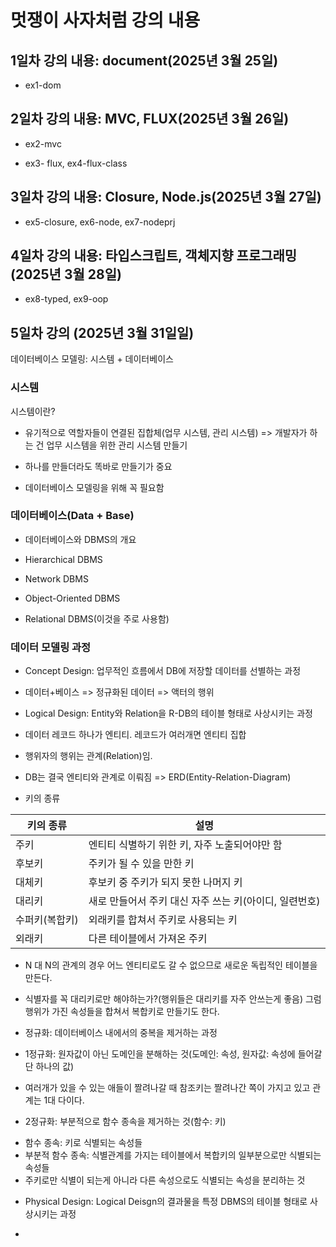 # 멋쟁이 사자처럼 강의 내용

## 1일차 강의 내용: document(2025년 3월 25일)

- ex1-dom

## 2일차 강의 내용: MVC, FLUX(2025년 3월 26일)

- ex2-mvc

- ex3- flux, ex4-flux-class

## 3일차 강의 내용: Closure, Node.js(2025년 3월 27일)

- ex5-closure, ex6-node, ex7-nodeprj

## 4일차 강의 내용: 타입스크립트, 객체지향 프로그래밍(2025년 3월 28일)

- ex8-typed, ex9-oop

## 5일차 강의 (2025년 3월 31일일)

데이터베이스 모델링: 시스템 + 데이터베이스

### 시스템 

시스템이란?

- 유기적으로 역할자들이 연결된 집합체(업무 시스템, 관리 시스템) => 개발자가 하는 건 업무 시스템을 위한 관리 시스템 만들기

- 하나를 만들더라도 똑바로 만들기가 중요

- 데이터베이스 모델링을 위해 꼭 필요함

### 데이터베이스(Data + Base)

- 데이터베이스와 DBMS의 개요

- Hierarchical DBMS
- Network DBMS
- Object-Oriented DBMS
- Relational DBMS(이것을 주로 사용함)

### 데이터 모델링 과정

* Concept Design: 업무적인 흐름에서 DB에 저장할 데이터를 선별하는 과정

- 데이터+베이스 => 정규화된 데이터 => 액터의 행위

* Logical Design: Entity와 Relation을 R-DB의 테이블 형태로 사상시키는 과정

- 데이터 레코드 하나가 엔티티. 레코드가 여러개면 엔티티 집합

- 행위자의 행위는 관계(Relation)임.

- DB는 결국 엔티티와 관계로 이뤄짐 => ERD(Entity-Relation-Diagram)

- 키의 종류

| 키의 종류 | 설명 |
| ---- | ---- |
| 주키 | 엔티티 식별하기 위한 키, 자주 노출되어야만 함 |
| 후보키 | 주키가 될 수 있을 만한 키 |
| 대체키 | 후보키 중 주키가 되지 못한 나머지 키 |
| 대리키 | 새로 만들어서 주키 대신 자주 쓰는 키(아이디, 일련번호) |
| 수퍼키(복합키) | 외래키를 합쳐서 주키로 사용되는 키 |
| 외래키 | 다른 테이블에서 가져온 주키|

- N 대 N의 관계의 경우 어느 엔티티로도 갈 수 없으므로 새로운 독립적인 테이블을 만든다.

- 식별자를 꼭 대리키로만 해야하는가?(행위들은 대리키를 자주 안쓰는게 좋음) 그럼 행위가 가진 속성들을 합쳐서 복합키로 만들기도 한다.

* 정규화: 데이터베이스 내에서의 중복을 제거하는 과정

* 1정규화: 원자값이 아닌 도메인을 분해하는 것(도메인: 속성, 원자값: 속성에 들어갈 단 하나의 값)

- 여러개가 있을 수 있는 애들이 짤려나갈 때 참조키는 짤려나간 쪽이 가지고 있고 관계는 1대 다이다.

* 2정규화: 부분적으로 함수 종속을 제거하는 것(함수: 키)
- 함수 종속: 키로 식별되는 속성들
- 부분적 함수 종속: 식별관계를 가지는 테이블에서 복합키의 일부분으로만 식별되는 속성들
- 주키로만 식별이 되는게 아니라 다른 속성으로도 식별되는 속성을 분리하는 것

* Physical Design: Logical Deisgn의 결과물을 특정 DBMS의 테이블 형태로 사상시키는 과정

- 
